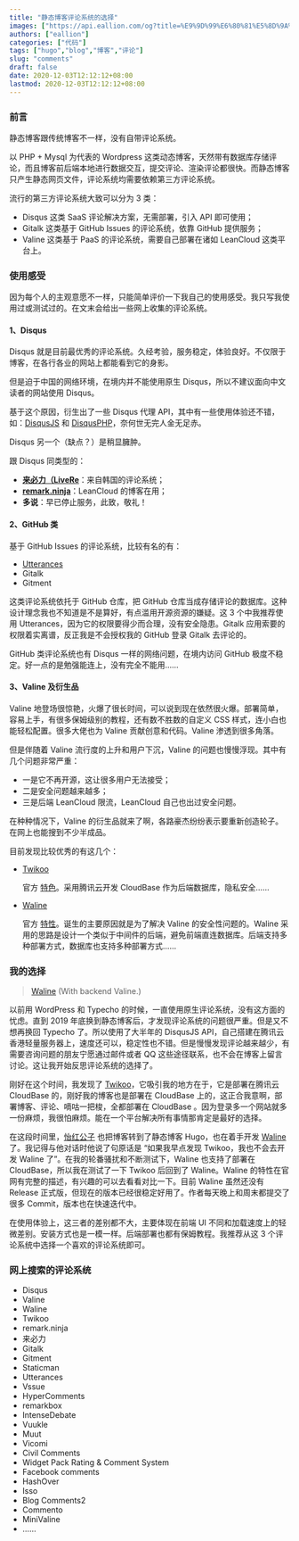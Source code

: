 ```yaml
---
title: "静态博客评论系统的选择"
images: ["https://api.eallion.com/og?title=%E9%9D%99%E6%80%81%E5%8D%9A%E5%AE%A2%E8%AF%84%E8%AE%BA%E7%B3%BB%E7%BB%9F%E7%9A%84%E9%80%89%E6%8B%A9"]
authors: ["eallion"]
categories: ["代码"]
tags: ["hugo","blog","博客","评论"]
slug: "comments"
draft: false
date: 2020-12-03T12:12:12+08:00
lastmod: 2020-12-03T12:12:12+08:00
---
```


### 前言

静态博客跟传统博客不一样，没有自带评论系统。

以 PHP + Mysql 为代表的 Wordpress 这类动态博客，天然带有数据库存储评论，而且博客前后端本地进行数据交互，提交评论、渲染评论都很快。而静态博客只产生静态网页文件，评论系统均需要依赖第三方评论系统。

流行的第三方评论系统大致可以分为 3 类：

- Disqus 这类 SaaS 评论解决方案，无需部署，引入 API 即可使用；
- Gitalk 这类基于 GitHub Issues 的评论系统，依靠 GitHub 提供服务；
- Valine 这类基于 PaaS 的评论系统，需要自己部署在诸如 LeanCloud 这类平台上。

### 使用感受

因为每个人的主观意愿不一样，只能简单评价一下我自己的使用感受。我只写我使用过或测试过的。在文末会给出一些网上收集的评论系统。

#### 1、Disqus

Disqus 就是目前最优秀的评论系统。久经考验，服务稳定，体验良好。不仅限于博客，在各行各业的网站上都能看到它的身影。

但是迫于中国的网络环境，在境内并不能使用原生 Disqus，所以不建议面向中文读者的网站使用 Disqus。

基于这个原因，衍生出了一些 Disqus 代理 API，其中有一些使用体验还不错，如：[DisqusJS](https://github.com/SukkaW/DisqusJS.git) 和 [DisqusPHP](https://github.com/fooleap/disqus-php-api.git)，奈何世无完人金无足赤。

Disqus 另一个（缺点？）是稍显臃肿。

跟 Disqus 同类型的：

- [**来必力（LiveRe**](https://www.livere.com/)：来自韩国的评论系统；
- [**remark.ninja**](https://remark.ninja/)：LeanCloud 的博客在用；
- **多说**：早已停止服务，此致，敬礼！

#### 2、GitHub 类

基于 GitHub Issues 的评论系统，比较有名的有：

- [Utterances](https://utteranc.es/)
- Gitalk
- Gitment

这类评论系统依托于 GitHub 仓库，把 GitHub 仓库当成存储评论的数据库。这种设计理念我也不知道是不是算好，有点滥用开源资源的嫌疑。这 3 个中我推荐使用 Utterances，因为它的权限要得少而合理，没有安全隐患。Gitalk 应用索要的权限着实离谱，反正我是不会授权我的 GitHub 登录 Gitalk 去评论的。

GitHub 类评论系统也有 Disqus 一样的网络问题，在境内访问 GitHub 极度不稳定。好一点的是勉强能连上，没有完全不能用……

#### 3、Valine 及衍生品

Valine 地登场很惊艳，火爆了很长时间，可以说到现在依然很火爆。部署简单，容易上手，有很多保姆级别的教程，还有数不胜数的自定义 CSS 样式，连小白也能轻松配置。很多大佬也为 Valine 贡献创意和代码。Valine 渗透到很多角落。

但是伴随着 Valine 流行度的上升和用户下沉，Valine 的问题也慢慢浮现。其中有几个问题非常严重：

- 一是它不再开源，这让很多用户无法接受；
- 二是安全问题越来越多；
- 三是后端 LeanCloud 限流，LeanCloud 自己也出过安全问题。

在种种情况下，Valine 的衍生品就来了啊，各路豪杰纷纷表示要重新创造轮子。在网上也能搜到不少半成品。

目前发现比较优秀的有这几个：

- [Twikoo](https://twikoo.js.org)

  官方 [特色](https://twikoo.js.org/#%E7%89%B9%E8%89%B2)。采用腾讯云开发 CloudBase 作为后端数据库，隐私安全……

- [Waline](https://waline.js.org)

  官方 [特性](https://waline.js.org/#%E7%89%B9%E6%80%A7)。诞生的主要原因就是为了解决 Valine 的安全性问题的。Waline 采用的思路是设计一个类似于中间件的后端，避免前端直连数据库。后端支持多种部署方式，数据库也支持多种部署方式……

### 我的选择

> [Waline](https://waline.js.org) (With backend Valine.)

以前用 WordPress 和 Typecho 的时候，一直使用原生评论系统，没有这方面的忧虑。直到 2019 年底换到静态博客后，才发现评论系统的问题很严重。但是又不想再换回 Typecho 了。所以使用了大半年的 DisqusJS API，自己搭建在腾讯云香港轻量服务器上，速度还可以，稳定性也不错。但是慢慢发现评论越来越少，有需要咨询问题的朋友宁愿通过邮件或者 QQ 这些途径联系，也不会在博客上留言讨论。这让我开始反思评论系统的选择了。

刚好在这个时间，我发现了 [Twikoo](https://twikoo.js.org)，它吸引我的地方在于，它是部署在腾讯云 CloudBase 的，刚好我的博客也是部署在 CloudBase 上的，这正合我意啊，部署博客、评论、嘀咕一把梭，全都部署在 CloudBase 。因为登录多一个网站就多一份麻烦，我很怕麻烦。能在一个平台解决所有事情那肯定是最好的选择。

在这段时间里，[怡红公子](https://imnerd.org) 也把博客转到了静态博客 Hugo，也在着手开发 [Waline](https://waline.js.org) 了。我记得与他对话时他说了句原话是 “如果我早点发现 Twikoo，我也不会去开发 Waline 了”。在我的轮番骚扰和不断测试下，Waline 也支持了部署在 CloudBase，所以我在测试了一下 Twikoo 后回到了 Waline。Waline 的特性在官网有完整的描述，有兴趣的可以去看看对比一下。目前 Waline 虽然还没有 Release 正式版，但现在的版本已经很稳定好用了。作者每天晚上和周末都提交了很多 Commit，版本也在快速迭代中。

在使用体验上，这三者的差别都不大，主要体现在前端 UI 不同和加载速度上的轻微差别。安装方式也是一模一样。后端部署也都有保姆教程。我推荐从这 3 个评论系统中选择一个喜欢的评论系统即可。

### 网上搜索的评论系统

- Disqus
- Valine
- Waline
- Twikoo
- remark.ninja
- 来必力
- Gitalk
- Gitment
- Staticman
- Utterances
- Vssue
- HyperComments
- remarkbox
- IntenseDebate
- Vuukle
- Muut
- Vicomi
- Civil Comments
- Widget Pack Rating & Comment System
- Facebook comments
- HashOver
- Isso
- Blog Comments2
- Commento
- MiniValine
- ……
